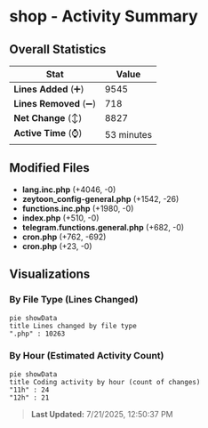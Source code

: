# shop - Activity Summary 

## Overall Statistics

| Stat                   | Value                                                             |
| ---------------------- | ----------------------------------------------------------------- |
| **Lines Added** (➕)   | 9545                                          |
| **Lines Removed** (➖) | 718                                        |
| **Net Change** (↕)    | 8827                |
| **Active Time** (⌚)   | 53 minutes |


## Modified Files
- **lang.inc.php** (+4046, -0)
- **zeytoon_config-general.php** (+1542, -26)
- **functions.inc.php** (+1980, -0)
- **index.php** (+510, -0)
- **telegram.functions.general.php** (+682, -0)
- **cron.php** (+762, -692)
- **cron.php** (+23, -0)

## Visualizations

### By File Type (Lines Changed)

```mermaid
pie showData
title Lines changed by file type
".php" : 10263
```

### By Hour (Estimated Activity Count)

```mermaid
pie showData
title Coding activity by hour (count of changes)
"11h" : 24
"12h" : 21
```


> **Last Updated:** 7/21/2025, 12:50:37 PM